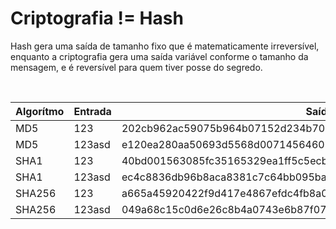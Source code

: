 <style>
.slidev-layout td, .slidev-layout th {
    padding: 2px;
    border-left: solid 1px #666;
    text-align: center;
    font-size: 14px;
}
</style>
# Criptografia != Hash

Hash gera uma saída de tamanho fixo que é matematicamente irreversível, enquanto a criptografia gera uma saída variável conforme o tamanho da mensagem, e é reversível para quem tiver posse do segredo.

<br>

<div v-click>

|Algorítmo|Entrada|Saída|Tamanho|
|-|-|-|-|
|MD5|123|202cb962ac59075b964b07152d234b70|32|
|MD5|123asd|e120ea280aa50693d5568d0071456460|32|
|SHA1|123|40bd001563085fc35165329ea1ff5c5ecbdbbeef|40|
|SHA1|123asd|ec4c8836db96b8aca8381c7c64bb095ba46d5e28|40|
|SHA256|123|a665a45920422f9d417e4867efdc4fb8a04a1f3fff1fa07e998e86f7f7a27ae3|64|
|SHA256|123asd|049a68c15c0d6e26c8b4a0743e6b87f074864c2fae5983c88956cb2882d608f5|64|

</div>